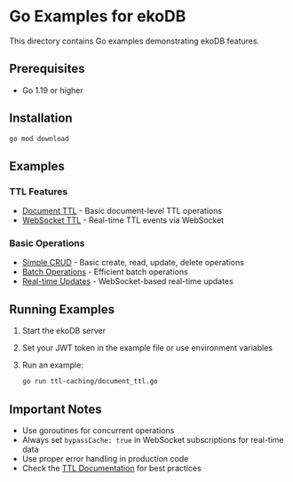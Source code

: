 # Go Examples for ekoDB

This directory contains Go examples demonstrating ekoDB features.

## Prerequisites

- Go 1.19 or higher

## Installation

```bash
go mod download
```

## Examples

### TTL Features

- [Document TTL](ttl-caching/document_ttl.go) - Basic document-level TTL
  operations
- [WebSocket TTL](ttl-caching/websocket_ttl.go) - Real-time TTL events via
  WebSocket

### Basic Operations

- [Simple CRUD](basic-crud/simple_crud.go) - Basic create, read, update, delete
  operations
- [Batch Operations](performance/batch.go) - Efficient batch operations
- [Real-time Updates](websocket/realtime.go) - WebSocket-based real-time updates

## Running Examples

1. Start the ekoDB server
2. Set your JWT token in the example file or use environment variables
3. Run an example:

   ```bash
   go run ttl-caching/document_ttl.go
   ```

## Important Notes

- Use goroutines for concurrent operations
- Always set `bypassCache: true` in WebSocket subscriptions for real-time data
- Use proper error handling in production code
- Check the [TTL Documentation](../../documentation/TTL.md) for best practices
